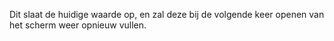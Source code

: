 Dit slaat de huidige waarde op, en zal deze bij de volgende keer openen van het scherm weer opnieuw vullen.